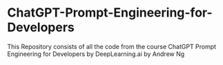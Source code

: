 # ChatGPT-Prompt-Engineering-for-Developers
This Repository consists of all the code from the course ChatGPT Prompt Engineering for Developers by DeepLearning.ai by Andrew Ng
